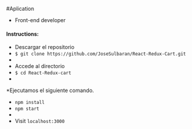 
#Aplication 
* Front-end developer

#### Instructions:


* Descargar el repositorio
* ```$ git clone https://github.com/JoseSulbaran/React-Redux-Cart.git```
* 
* Accede al directorio
* ```$ cd React-Redux-cart```
*
*Ejecutamos el siguiente comando. 
* ```npm install```
* ```npm start```
*
* Visit ```localhost:3000```